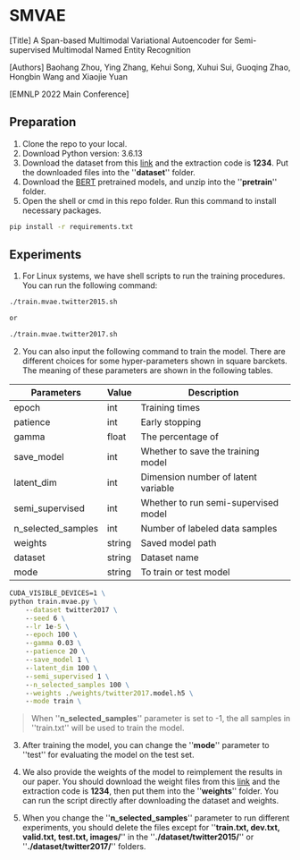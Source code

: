 # SMVAE

[Title] A Span-based Multimodal Variational Autoencoder for Semi-supervised Multimodal Named Entity Recognition

[Authors] Baohang Zhou, Ying Zhang, Kehui Song, Xuhui Sui, Guoqing Zhao, Hongbin Wang and Xiaojie Yuan

[EMNLP 2022 Main Conference]

## Preparation

1. Clone the repo to your local.
2. Download Python version: 3.6.13
3. Download the dataset from this [link](https://pan.baidu.com/s/1mM1U82XOt663AGnkk0QzmQ) and the extraction code is **1234**. Put the downloaded files into the ''**dataset**'' folder.
4. Download the [BERT](https://storage.googleapis.com/bert_models/2020_02_20/uncased_L-12_H-768_A-12.zip) pretrained models, and unzip into the ''**pretrain**'' folder.
5. Open the shell or cmd in this repo folder. Run this command to install necessary packages.

```cmd
pip install -r requirements.txt
```

## Experiments

1. For Linux systems, we have shell scripts to run the training procedures. You can run the following command:

```cmd
./train.mvae.twitter2015.sh

or

./train.mvae.twitter2017.sh
```

2. You can also input the following command to train the model. There are different choices for some hyper-parameters shown in square barckets. The meaning of these parameters are shown in the following tables.

|  Parameters | Value | Description|
|  ----  | ----  | ---- |
| epoch | int | Training times |
| patience | int | Early stopping |
| gamma | float | The percentage of |
| save_model | int | Whether to save the training model |
| latent_dim | int | Dimension number of latent variable |
| semi_supervised | int | Whether to run semi-supervised model |
| n_selected_samples | int | Number of labeled data samples |
| weights | string | Saved model path |
| dataset | string | Dataset name |
| mode | string | To train or test model |

```cmd
CUDA_VISIBLE_DEVICES=1 \
python train.mvae.py \
    --dataset twitter2017 \
    --seed 6 \
    --lr 1e-5 \
    --epoch 100 \
    --gamma 0.03 \
    --patience 20 \
    --save_model 1 \
    --latent_dim 100 \
    --semi_supervised 1 \
    --n_selected_samples 100 \
    --weights ./weights/twitter2017.model.h5 \
    --mode train \
```

> When ''**n_selected_samples**'' parameter is set to -1, the all samples in ''train.txt'' will be used to train the model.

3. After training the model, you can change the ''**mode**'' parameter to ''test'' for evaluating the model on the test set.

4. We also provide the weights of the model to reimplement the results in our paper. You should download the weight files from this [link](https://pan.baidu.com/s/1mM1U82XOt663AGnkk0QzmQ) and the extraction code is **1234**, then put them into the ''**weights**'' folder. You can run the script directly after downloading the dataset and weights.

5. When you change the ''**n_selected_samples**'' parameter to run different experiments, you should delete the files except for ''**train.txt, dev.txt, valid.txt, test.txt, images/**'' in the ''**./dataset/twitter2015/**'' or ''**./dataset/twitter2017/**'' folders.
